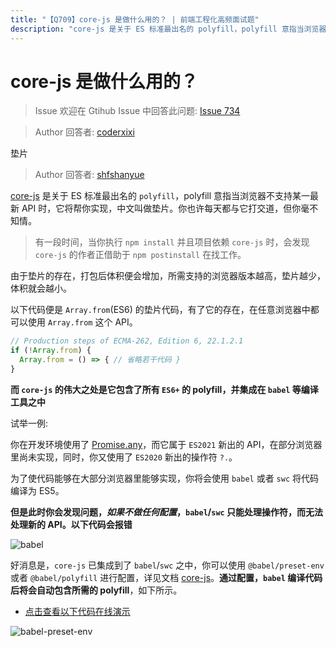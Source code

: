 ```yaml
---
title: "【Q709】core-js 是做什么用的？ | 前端工程化高频面试题"
description: "core-js 是关于 ES 标准最出名的 polyfill，polyfill 意指当浏览器不支持某一最新 API 时，它将帮你实现，中文叫做垫片。你也许每天都与它打交道，但你毫不知情。由于垫片的存在，打包后体积便会增加，所需支持的浏览器版本越高，垫片越少，体积就会越小。  字节跳动面试题、阿里腾讯面试题、美团小米面试题。"
---
```


# core-js 是做什么用的？

> Issue
> 欢迎在 Gtihub Issue 中回答此问题: [Issue 734](https://github.com/shfshanyue/Daily-Question/issues/734)

> Author
> 回答者: [coderxixi](https://github.com/coderxixi)

垫片

> Author
> 回答者: [shfshanyue](https://github.com/shfshanyue)

[core-js](https://github.com/zloirock/core-js) 是关于 ES 标准最出名的 `polyfill`，polyfill 意指当浏览器不支持某一最新 API 时，它将帮你实现，中文叫做垫片。你也许每天都与它打交道，但你毫不知情。

> 有一段时间，当你执行 `npm install` 并且项目依赖 `core-js` 时，会发现 `core-js` 的作者正借助于 `npm postinstall` 在找工作。

由于垫片的存在，打包后体积便会增加，所需支持的浏览器版本​越高，垫片越少，体积就会越小。

以下代码便是 `Array.from`(ES6) 的垫片代码，有了它的存在，在任意浏览器中都可以使用 `Array.from` 这个 API。

```js
// Production steps of ECMA-262, Edition 6, 22.1.2.1
if (!Array.from) {
  Array.from = () => { // 省略若干代码 }
}
```

**而 `core-js` 的伟大之处是它包含了所有 `ES6+` 的 polyfill，并集成在 `babel` 等编译工具之中**

试举一例:

你在开发环境使用了 [Promise.any](https://developer.mozilla.org/zh-CN/docs/Web/JavaScript/Reference/Global_Objects/Promise/any)，而它属于 `ES2021` 新出的 API，在部分浏览器里尚未实现，同时，你又使用了 `ES2020` 新出的操作符 `?.`。

为了使代码能够在大部分浏览器里能够实现，你将会使用 `babel` 或者 `swc` 将代码编译为 ES5。

**但是此时你会发现问题，_如果不做任何配置_，`babel`/`swc` 只能处理操作符，而无法处理新的 API。以下代码会报错**

![babel](https://cdn.jsdelivr.net/gh/shfshanyue/assets@master/src/babel.j056lzjd1g0.png)

好消息是，`core-js` 已集成到了 `babel`/`swc` 之中，你可以使用 `@babel/preset-env` 或者 `@babel/polyfill` 进行配置，详见文档 [core-js](https://github.com/zloirock/core-js)。**通过配置，`babel` 编译代码后将会自动包含所需的 polyfill**，如下所示。

- [点击查看以下代码在线演示](https://babeljs.io/repl#?browsers=defaults%2C%20not%20ie%2011%2C%20not%20ie_mob%2011&build=&builtIns=usage&corejs=3.6&spec=false&loose=false&code_lz=AoJw9gtglgzgpgOgIYDsCeAKA2gZgLoCUCALgBZwoZgAEAvAHzUDGYKMYANoh2AOZUECAKCEs2xajVrUUAVw4cRY9lwQ9-YAPzJtAIwJA&debug=false&forceAllTransforms=true&shippedProposals=false&circleciRepo=&evaluate=false&fileSize=false&timeTravel=false&sourceType=module&lineWrap=true&presets=env&prettier=false&targets=&version=7.15.8&externalPlugins=&assumptions=%7B%7D)

![babel-preset-env](https://cdn.jsdelivr.net/gh/shfshanyue/assets@master/src/babel-preset.4rbb4gbe77o0.png)
